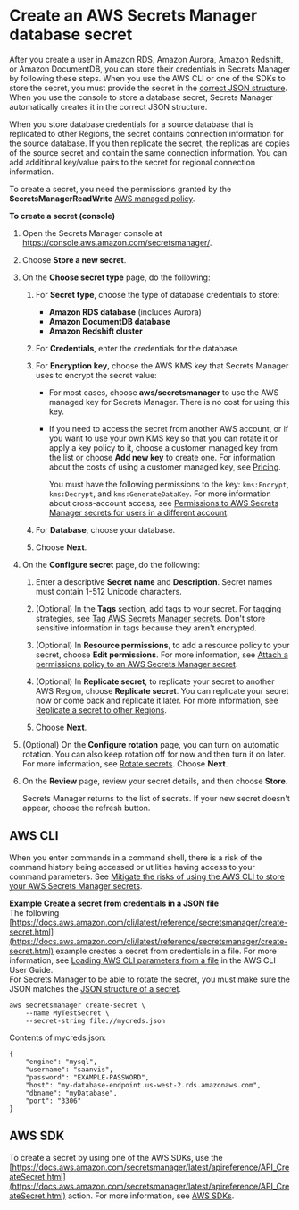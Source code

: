 # Create an AWS Secrets Manager database secret<a name="create_database_secret"></a>

After you create a user in Amazon RDS, Amazon Aurora, Amazon Redshift, or Amazon DocumentDB, you can store their credentials in Secrets Manager by following these steps\. When you use the AWS CLI or one of the SDKs to store the secret, you must provide the secret in the [correct JSON structure](reference_secret_json_structure.md)\. When you use the console to store a database secret, Secrets Manager automatically creates it in the correct JSON structure\.

When you store database credentials for a source database that is replicated to other Regions, the secret contains connection information for the source database\. If you then replicate the secret, the replicas are copies of the source secret and contain the same connection information\. You can add additional key/value pairs to the secret for regional connection information\.

To create a secret, you need the permissions granted by the **SecretsManagerReadWrite** [AWS managed policy](reference_available-policies.md)\.

**To create a secret \(console\)**

1. Open the Secrets Manager console at [https://console\.aws\.amazon\.com/secretsmanager/](https://console.aws.amazon.com/secretsmanager/)\.

1. Choose **Store a new secret**\.

1. On the **Choose secret type** page, do the following:

   1. For **Secret type**, choose the type of database credentials to store:
      + **Amazon RDS database** \(includes Aurora\)
      + **Amazon DocumentDB database**
      + **Amazon Redshift cluster**

   1. For **Credentials**, enter the credentials for the database\.

   1. For **Encryption key**, choose the AWS KMS key that Secrets Manager uses to encrypt the secret value:
      + For most cases, choose **aws/secretsmanager** to use the AWS managed key for Secrets Manager\. There is no cost for using this key\.
      + If you need to access the secret from another AWS account, or if you want to use your own KMS key so that you can rotate it or apply a key policy to it, choose a customer managed key from the list or choose **Add new key** to create one\. For information about the costs of using a customer managed key, see [Pricing](intro.md#asm_pricing)\.

        You must have the following permissions to the key: `kms:Encrypt`, `kms:Decrypt`, and `kms:GenerateDataKey`\. For more information about cross\-account access, see [Permissions to AWS Secrets Manager secrets for users in a different account](auth-and-access_examples_cross.md)\. 

   1. For **Database**, choose your database\.

   1. Choose **Next**\.

1. On the **Configure secret** page, do the following:

   1. Enter a descriptive **Secret name** and **Description**\. Secret names must contain 1\-512 Unicode characters\.

   1. \(Optional\) In the **Tags** section, add tags to your secret\. For tagging strategies, see [Tag AWS Secrets Manager secrets](managing-secrets_tagging.md)\. Don't store sensitive information in tags because they aren't encrypted\.

   1. \(Optional\) In **Resource permissions**, to add a resource policy to your secret, choose **Edit permissions**\. For more information, see [Attach a permissions policy to an AWS Secrets Manager secret](auth-and-access_resource-policies.md)\.

   1. \(Optional\) In **Replicate secret**, to replicate your secret to another AWS Region, choose **Replicate secret**\. You can replicate your secret now or come back and replicate it later\. For more information, see [Replicate a secret to other Regions](create-manage-multi-region-secrets.md)\.

   1. Choose **Next**\.

1. \(Optional\) On the **Configure rotation** page, you can turn on automatic rotation\. You can also keep rotation off for now and then turn it on later\. For more information, see [Rotate secrets](rotating-secrets.md)\. Choose **Next**\.

1. On the **Review** page, review your secret details, and then choose **Store**\.

   Secrets Manager returns to the list of secrets\. If your new secret doesn't appear, choose the refresh button\.

## AWS CLI<a name="create_database_secret_cli"></a>

When you enter commands in a command shell, there is a risk of the command history being accessed or utilities having access to your command parameters\. See [Mitigate the risks of using the AWS CLI to store your AWS Secrets Manager secrets](security_cli-exposure-risks.md)\.

**Example Create a secret from credentials in a JSON file**  
The following [https://docs.aws.amazon.com/cli/latest/reference/secretsmanager/create-secret.html](https://docs.aws.amazon.com/cli/latest/reference/secretsmanager/create-secret.html) example creates a secret from credentials in a file\. For more information, see [Loading AWS CLI parameters from a file](https://docs.aws.amazon.com/cli/latest/userguide/cli-usage-parameters-file.html) in the AWS CLI User Guide\.  
For Secrets Manager to be able to rotate the secret, you must make sure the JSON matches the [JSON structure of a secret](reference_secret_json_structure.md)\.  

```
aws secretsmanager create-secret \
    --name MyTestSecret \
    --secret-string file://mycreds.json
```
Contents of mycreds\.json:  

```
{
    "engine": "mysql",
    "username": "saanvis",
    "password": "EXAMPLE-PASSWORD",
    "host": "my-database-endpoint.us-west-2.rds.amazonaws.com",
    "dbname": "myDatabase",
    "port": "3306"
}
```

## AWS SDK<a name="create_database_secret_sdk"></a>

To create a secret by using one of the AWS SDKs, use the [https://docs.aws.amazon.com/secretsmanager/latest/apireference/API_CreateSecret.html](https://docs.aws.amazon.com/secretsmanager/latest/apireference/API_CreateSecret.html) action\. For more information, see [AWS SDKs](asm_access.md#asm-sdks)\.